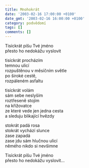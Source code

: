 ```yaml
---
title: Mnohokrát
date: '2003-02-16 17:00:00 +0100'
date_gmt: '2003-02-16 16:00:00 +0100'
category: podvědomí
tags: []
comments: []
---
```


<p>Tisíckrát píšu Tvé jméno<br>přesto ho nedokážu vyslovit</p>
<p>tisíckrát procházím<br>temnou ulicí<br>rozpuštěnou v měsíčním světle<br>po široké cestě,<br>rozpáleném asfaltu</p>
<p>tisíckrát volám<br>sám sebe neslyším<br>roztřeseně stojím<br>na křižovatce<br>ze které vede jen jedna cesta<br>a sleduju blikající hvězdy</p>
<p>stokrát padá rosa<br>stokrát vychází slunce<br>zase zapadá<br>zase jdu sám hlučnou ulicí<br>němého nikdo si nevšimne</p>
<p>Tisíckrát píšu Tvé jméno<br>přesto ho nedokážu vyslovit...</p>
